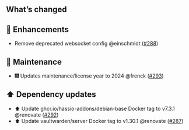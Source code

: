 ## What’s changed

## 🚀 Enhancements

- Remove deprecated websocket config @einschmidt ([#288](https://github.com/hassio-addons/addon-bitwarden/pull/288))

## 🧰 Maintenance

- 🎆 Updates maintenance/license year to 2024 @frenck ([#293](https://github.com/hassio-addons/addon-bitwarden/pull/293))

## ⬆️ Dependency updates

- ⬆️ Update ghcr.io/hassio-addons/debian-base Docker tag to v7.3.1 @renovate ([#292](https://github.com/hassio-addons/addon-bitwarden/pull/292))
- ⬆️ Update vaultwarden/server Docker tag to v1.30.1 @renovate ([#287](https://github.com/hassio-addons/addon-bitwarden/pull/287))
